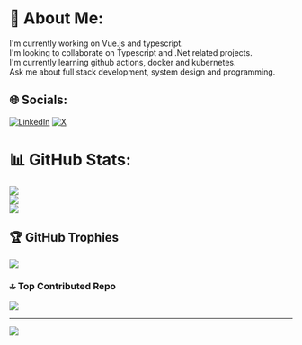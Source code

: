 # 💫 About Me:
I'm currently working on Vue.js and typescript.<br>I'm looking to collaborate on Typescript and .Net related projects.<br>I'm currently learning github actions, docker and kubernetes.<br>Ask me about full stack development, system design and programming.<br>


## 🌐 Socials:
[![LinkedIn](https://img.shields.io/badge/LinkedIn-%230077B5.svg?logo=linkedin&logoColor=white)](https://linkedin.com/in/fullstackmanish) [![X](https://img.shields.io/badge/X-black.svg?logo=X&logoColor=white)](https://x.com/manish_builds) 
# 📊 GitHub Stats:
![](https://github-readme-stats.vercel.app/api?username=web-mm&theme=dark&hide_border=false&include_all_commits=false&count_private=false)<br/>
![](https://github-readme-streak-stats.herokuapp.com/?user=web-mm&theme=dark&hide_border=false)<br/>
![](https://github-readme-stats.vercel.app/api/top-langs/?username=web-mm&theme=dark&hide_border=false&include_all_commits=false&count_private=false&layout=compact)

## 🏆 GitHub Trophies
![](https://github-profile-trophy.vercel.app/?username=web-mm&theme=radical&no-frame=false&no-bg=true&margin-w=4)

### 🔝 Top Contributed Repo
![](https://github-contributor-stats.vercel.app/api?username=web-mm&limit=5&theme=vue-dark&combine_all_yearly_contributions=true)

---
[![](https://visitcount.itsvg.in/api?id=web-mm&icon=0&color=0)](https://visitcount.itsvg.in)
